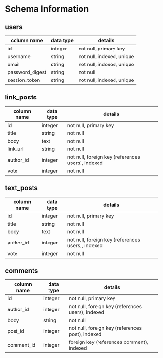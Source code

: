 # Schema Information

## users
column name     | data type | details
----------------|-----------|-----------------------
id              | integer   | not null, primary key
username        | string    | not null, indexed, unique
email           | string    | not null, indexed, unique
password_digest | string    | not null
session_token   | string    | not null, indexed, unique

## link_posts
column name | data type | details
------------|-----------|-----------------------
id          | integer   | not null, primary key
title       | string    | not null
body        | text      | not null
link_url    | string    | not null
author_id   | integer   | not null, foreign key (references users), indexed
vote        | integer   | not null

## text_posts
column name | data type | details
------------|-----------|-----------------------
id          | integer   | not null, primary key
title       | string    | not null
body        | text      | not null
author_id   | integer   | not null, foreign key (references users), indexed
vote        | integer   | not null

## comments
column name | data type | details
------------|-----------|-----------------------
id          | integer   | not null, primary key
author_id   | integer   | not null, foreign key (references users), indexed
body        | string    | not null
post_id     | integer   | not null, foreign key (references post), indexed
comment_id  | integer   | foreign key (references comment), indexed
